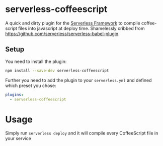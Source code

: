 # serverless-coffeescript

A quick and dirty plugin for the [Serverless Framework](https://serverless.com/) to compile coffee-script files into javascript at deploy time. Shamelessly cribbed from https://github.com/serverless/serverless-babel-plugin.

## Setup

You need to install the plugin:

```bash
npm install --save-dev serverless-coffeescript
```

Further you need to add the plugin to your `serverless.yml` and defined which preset you chose:

```yml
plugins:
  - serverless-coffeescript
```

# Usage

Simply run `serverless deploy` and it will compile every CoffeeScript file in your service
